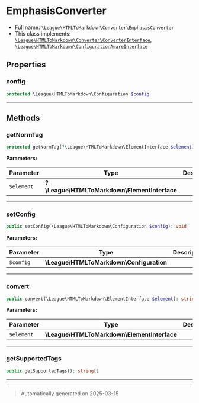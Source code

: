 
# EmphasisConverter





* Full name: `\League\HTMLToMarkdown\Converter\EmphasisConverter`
* This class implements:
[`\League\HTMLToMarkdown\Converter\ConverterInterface`](./ConverterInterface.md), [`\League\HTMLToMarkdown\ConfigurationAwareInterface`](../ConfigurationAwareInterface.md)



## Properties


### config



```php
protected \League\HTMLToMarkdown\Configuration $config
```






***

## Methods


### getNormTag



```php
protected getNormTag(?\League\HTMLToMarkdown\ElementInterface $element): string
```








**Parameters:**

| Parameter | Type | Description |
|-----------|------|-------------|
| `$element` | **?\League\HTMLToMarkdown\ElementInterface** |  |





***

### setConfig



```php
public setConfig(\League\HTMLToMarkdown\Configuration $config): void
```








**Parameters:**

| Parameter | Type | Description |
|-----------|------|-------------|
| `$config` | **\League\HTMLToMarkdown\Configuration** |  |





***

### convert



```php
public convert(\League\HTMLToMarkdown\ElementInterface $element): string
```








**Parameters:**

| Parameter | Type | Description |
|-----------|------|-------------|
| `$element` | **\League\HTMLToMarkdown\ElementInterface** |  |





***

### getSupportedTags



```php
public getSupportedTags(): string[]
```












***


***
> Automatically generated on 2025-03-15
